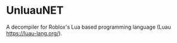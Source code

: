# UnluauNET
A decompiler for Roblox's Lua based programming language (Luau https://luau-lang.org/).
